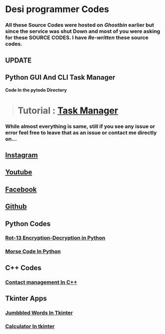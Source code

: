 # Desi programmer Codes

### All these Source Codes were hosted on ***Ghostbin*** earlier but  since the service was shut Down and most of you were asking for  these SOURCE CODES. I have ***Re-written*** these source codes.

## **UPDATE**

## **Python GUI And CLI Task Manager**
#### Code In the pytodo Directory

># Tutorial :  [Task Manager](https://www.youtube.com/watch?v=E91x95bSOP4)

### While almost everything is same, still if you see any issue or error feel free to leave that as an issue or contact me directly on...  

##  [Instagram](https://www.instagram.com/desiprogrammer/)
##  [Youtube](https://www.youtube.com/c/desiprogrammer)
##  [Facebook](https://www.facebook.com/desiprogrammerprince)
##  [Github](htttp://www.instagram.com/desiprogrammer)

## Python Codes

### [Rot-13 Encryption-Decryption in Python](https://youtu.be/XxuERMz097M)

### [Morse Code In Python](https://youtu.be/o73bTFX1_Eg)


## C++ Codes

### [Contact management In C++](https://youtu.be/z6t2PpzExu8)


## Tkinter Apps

### [Jumbbled Words In Tkinter](https://youtu.be/noEOUFZySEM)

### [Calculator In tkinter](https://youtu.be/ykF6dx-6kGc)